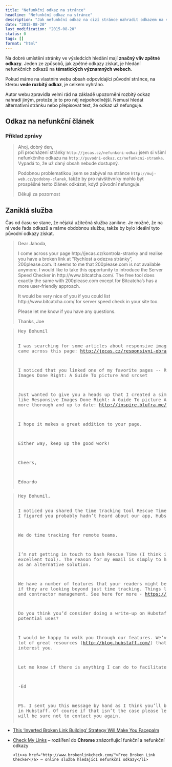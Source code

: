 ```yaml
---
title: "Nefunkční odkaz na stránce"
headline: "Nefunkční odkaz na stránce"
description: "Jak nefunkční odkaz na cizí stránce nahradit odkazem na vlastní web."
date: "2015-08-20"
last_modification: "2015-08-20"
status: 0
tags: []
format: "html"
---
```


<p>Na dobré umístění stránky ve výsledcích hledání mají <b>značný vliv zpětné odkazy</b>. Jeden ze způsobů, jak zpětné odkazy získat, je hledání nefunkčních odkazů na <b>tématických významných webech</b>.</p>

<p>Pokud máme na vlastním webu obsah odpovídající původní stránce, na kterou <b>vede rozbitý odkaz</b>, je celkem vyhráno.</p>

<p>Autor webu zpravidla velmi rád na základě upozornění rozbitý odkaz nahradí jiným, protože je to pro něj nejpohodlnější. Nemusí hledat alternativní stránku nebo přepisovat text, že odkaz už nefunguje.</p>



<h2 id="clanek">Odkaz na nefunkční článek</h2>

<h3 id="zprava">Příklad zprávy</h3>

<blockquote>
  <p>Ahoj, dobrý den,<br>
    při procházení stránky <code>http://jecas.cz/nefunkcni-odkaz</code> jsem si všiml nefunkčního odkazu na <code>http://puvodni-odkaz.cz/nefunkcni-stranka</code>. Vypadá to, že už daný obsah nebude dostupný.
  </p>
  
  <p>Podobnou problematikou jsem se zabýval na stránce <code>http://muj-web.cz/podobny-clanek</code>, takže by pro návštěvníky mohlo být prospěšné tento článek odkázat, když původní nefunguje.</p>
  
  <p>Děkuji za pozornost</p>
</blockquote>







<h2 id="sluzba">Zaniklá služba</h2>

<p>Čas od času se stane, že nějaká užitečná služba zanikne. Je možné, že na ni vede řada odkazů a máme obdobnou službu, takže by bylo ideální tyto původní odkazy získat.</p>

<blockquote>
  <p>Dear Jahoda,</p> 

<p>
  I come across your page http://jecas.cz/kontrola-stranky and realise you have a broken link at "Rychlost a odezva stránky”, 200please.com. It seems to me that 200please.com is not available anymore. I would like to take this opportunity to introduce the Server Speed Checker in http://www.bitcatcha.com/. The free tool does exactly the same with 200please.com except for Bitcatcha’s has a more user-friendly approach. </p>

<p>
It would be very nice of you if you could list http://www.bitcatcha.com/ for server speed check in your site too. 
  </p>

  <p>Please let me know if you have any questions.</p>

<p>
Thanks,
Joe</p>
</blockquote>


<blockquote>
  <pre>Hey Bohumil

 I was searching for some articles about responsive images today and I came across this page: http://jecas.cz/responsivni-obrazky

 I noticed that you linked one of my favorite pages -- Responsive Images Done Right: A Guide To picture And srcset

 Just wanted to give you a heads up that I created a similar one. It’s like Responsive Images Done Right: A Guide To picture And srcset, but more thorough and up to date: http://inspire.blufra.me/html5-element-and-bootstrap-4-media-queries/

 I hope it makes a great addition to your page.

 Either way, keep up the good work!

 Cheers,

 Edoardo </pre>
</blockquote>


<blockquote>
  <pre>Hey Bohumil,

I noticed you shared the time tracking tool Rescue Time (https://www.rescuetime.com/), but I figured you probably hadn’t heard about our app, Hubstaff.com?

We do time tracking for remote teams.

I’m not getting in touch to bash Rescue Time (I think it is an excellent tool). The reason for my email is simply to highlight Hubstaff as an alternative solution.

We have a number of features that your readers might be interested in if they are looking beyond just time tracking. Things like team payments and contractor management. See here for more - https://hubstaff.com/features.

Do you think you’d consider doing a write-up on Hubstaff and its potential uses?

I would be happy to walk you through our features. We’ve also got a lot of great resources (http://blog.hubstaff.com/) that may interest you.

Let me know if there is anything I can do to facilitate this.

-Ed

PS. I sent you this message by hand as I think you’ll be interested in Hubstaff. Of course if that isn’t the case please let me know and I will be sure not to contact you again.
</pre>
</blockquote>

<ul>
  <li><a href="https://blog.ahrefs.com/broken-link-building-method/">This ‘Inverted Broken Link Building’ Strategy Will Make You Facepalm</a></li>
</ul>

<div class="external-content">
  <ul>
    <li><a href="https://chrome.google.com/webstore/detail/check-my-links/ojkcdipcgfaekbeaelaapakgnjflfglf">Check My Links</a> – rozšíření do <b>Chrome</b> znázorňující funkční a nefunkční odkazy</li>
    
    <li><a href="http://www.brokenlinkcheck.com/">Free Broken Link Checker</a> – online služba hledající nefunkční odkazy</li>
  </ul>
</div>